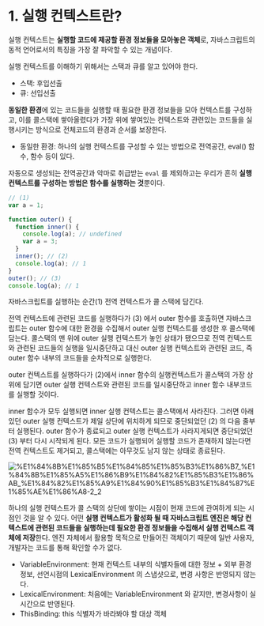 # 1. 실행 컨텍스트란?

실행 컨텍스트는 **실행할 코드에 제공할 환경 정보들을 모아놓은 객체**로, 자바스크립트의 동적 언어로서의 특징을 가장 잘 파악할 수 있는 개념이다.

실행 컨텍스트를 이해하기 위해서는 스택과 큐를 알고 있어야 한다.

- 스택: 후입선출
- 큐: 선입선출

**동일한 환경**에 있는 코드들을 실행할 때 필요한 환경 정보들을 모아 컨텍스트를 구성하고, 이를 콜스택에 쌓아올렸다가 가장 위에 쌓여있는 컨텍스트와 관련있는 코드들을 실행시키는 방식으로 전체코드의 환경과 순서를 보장한다.

- 동일한 환경: 하나의 실행 컨텍스트를 구성할 수 있는 방법으로 전역공간, eval() 함수, 함수 등이 있다.

자동으로 생성되는 전역공간과 악마로 취급받는 `eval` 를 제외하고는 우리가 흔히 **실행컨텍스트를 구성하는 방법은 함수를 실행하는 것**뿐이다.

```jsx
// (1)
var a = 1;

function outer() {
  function inner() {
    console.log(a); // undefined
    var a = 3;
  }
  inner(); // (2)
  console.log(a); // 1
}
outer(); // (3)
console.log(a); // 1
```

자바스크립트를 실행하는 순간(1) 전역 컨텍스트가 콜 스택에 담긴다.

전역 컨텍스트에 관련된 코드를 실행하다가 (3) 에서 outer 함수를 호출하면 자바스크립트는 outer 함수에 대한 환경을 수집해서 outer 실행 컨텍스트를 생성한 후 콜스택에 담는다. 콜스택의 맨 위에 outer 실행 컨텍스트가 놓인 상태가 됐으므로 전역 컨텍스트와 관련된 코드들의 실행을 일시중단하고 대신 outer 실행 컨텍스트와 관련된 코드, 즉 outer 함수 내부의 코드들을 순차적으로 실행한다.

outer 컨텍스트를 실행하다가 (2)에서 inner 함수의 실행컨텍스트가 콜스택의 가장 상위에 담기면 outer 실행 컨텍스트와 관련된 코드를 일시중단하고 inner 함수 내부코드를 실행할 것이다.

inner 함수가 모두 실행되면 inner 실행 컨텍스트는 콜스택에서 사라진다. 그러면 아래있던 outer 실행 컨텍스트가 제일 상단에 위치하게 되므로 중단되었던 (2) 의 다음 줄부터 실행된다. outer 함수가 종료되고 outer 실행 컨텍스트가 사라지게되면 중단되었던 (3) 부터 다시 시작되게 된다. 모든 코드가 실행되어 실행할 코드가 존재하지 않는다면 전역 컨텍스트도 제거되고, 콜스택에는 아무것도 남지 않는 상태로 종료된다.

![%E1%84%8B%E1%85%B5%E1%84%85%E1%85%B3%E1%86%B7_%E1%84%8B%E1%85%A5%E1%86%B9%E1%84%82%E1%85%B3%E1%86%AB_%E1%84%82%E1%85%A9%E1%84%90%E1%85%B3%E1%84%87%E1%85%AE%E1%86%A8-2_2](https://user-images.githubusercontent.com/63203480/218483984-2fbe8c30-2128-4c60-8d80-8966d06ec9e1.jpg)


하나의 실행 컨텍스트가 콜 스택의 상단에 쌓이는 시점이 현재 코드에 관여하게 되는 시점인 것을 알 수 있다. 어떤 **실행 컨텍스트가 활성화 될 때 자바스크립트 엔진은 해당 컨텍스트에 관련된 코드들을 실행하는데 필요한 환경 정보들을 수집해서 실행 컨텍스트 객체에 저장**한다. 엔진 자체에서 활용할 목적으로 만들어진 객체이기 때문에 일반 사용자, 개발자는 코드를 통해 확인할 수가 없다.

- VariableEnvironment: 현재 컨텍스트 내부의 식별자들에 대한 정보 + 외부 환경 정보, 선언시점의 LexicalEnvironment 의 스냅샷으로, 변경 사항은 반영되지 않는다.
- LexicalEnvironment: 처음에는 VariableEnvironment 와 같지만, 변경사항이 실시간으로 반영된다.
- ThisBinding: this 식별자가 바라봐야 할 대상 객체
